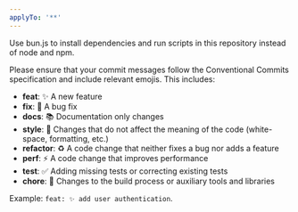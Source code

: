 ```yaml
---
applyTo: '**'
---
```


Use bun.js to install dependencies and run scripts in this repository instead of node and npm.

Please ensure that your commit messages follow the Conventional Commits specification and include relevant emojis. This includes:

- **feat**: ✨ A new feature
- **fix**: 🐛 A bug fix
- **docs**: 📚 Documentation only changes
- **style**: 🎨 Changes that do not affect the meaning of the code (white-space, formatting, etc.)
- **refactor**: ♻️ A code change that neither fixes a bug nor adds a feature
- **perf**: ⚡ A code change that improves performance
- **test**: ✅ Adding missing tests or correcting existing tests
- **chore**: 🔧 Changes to the build process or auxiliary tools and libraries

Example: `feat: ✨ add user authentication`.
